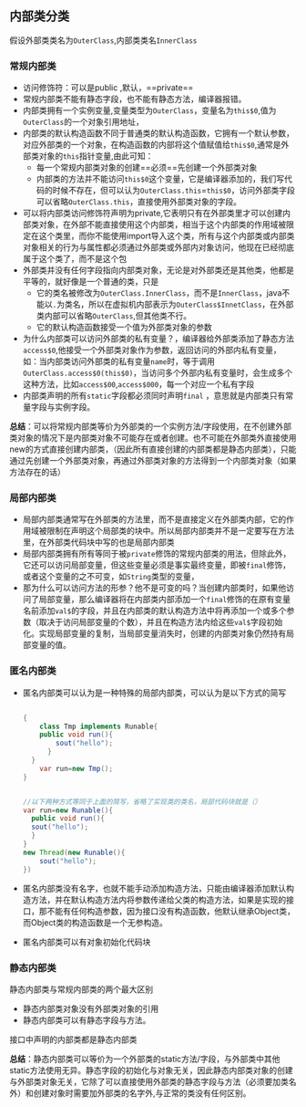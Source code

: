 ## 内部类分类

假设外部类类名为`OuterClass`,内部类类名`InnerClass`

### 常规内部类

* 访问修饰符：可以是public ,默认，==private==
* 常规内部类不能有静态字段，也不能有静态方法，编译器报错。
* 内部类拥有一个实例变量,变量类型为`OuterClass`，变量名为`this$0`,值为`OuterClass`的一个对象引用地址，
* 内部类的默认构造函数不同于普通类的默认构造函数，它拥有一个默认参数，对应外部类的一个对象，在构造函数的内部将这个值赋值给`this$0`,通常是外部类对象的`this`指针变量,由此可知：
  * 每一个常规内部类对象的创建==必须==先创建一个外部类对象
  * 内部类的方法并不能访问`this$0`这个变量，它是编译器添加的，我们写代码的时候不存在，但可以认为`OuterClass.this`=`this$0`，访问外部类字段可以省略`OuterClass.this`，直接使用外部类对象的字段。
* 可以将内部类访问修饰符声明为private,它表明只有在外部类里才可以创建内部类对象，在外部不能直接使用这个内部类，相当于这个内部类的作用域被限定在这个类里，而你不能使用import导入这个类，所有与这个内部类或内部类对象相关的行为与属性都必须通过外部类或外部内对象访问，他现在已经彻底属于这个类了，而不是这个包
* 外部类并没有任何字段指向内部类对象，无论是对外部类还是其他类，他都是平等的，就好像是一个普通的类，只是
  * 它的类名被修改为`OuterClass.InnerClass`，而不是`InnerClass`，java不能以`.`为类名，所以在虚拟机内部表示为`OuterClass$InnetClass`，在外部类内部可以省略`OuterClass`,但其他类不行。
  * 它的默认构造函数接受一个值为外部类对象的参数
* 为什么内部类可以访问外部类的私有变量？，编译器给外部类添加了静态方法`access$0`,他接受一个外部类对象作为参数，返回访问的外部内私有变量，如：当内部类访问外部类的私有变量`name`时，等于调用`OuterClass.access$0(this$0)`，当访问多个外部内私有变量时，会生成多个这种方法，比如`access$00`,`access$000`，每一个对应一个私有字段
* 内部类声明的所有`static`字段都必须同时声明`final` ，意思就是内部类只有常量字段与实例字段。

**总结**：可以将常规内部类等价为外部类的一个实例方法/字段使用，在不创建外部类对象的情况下是内部类对象不可能存在或者创建。也不可能在外部类外直接使用new的方式直接创建内部类，（因此所有直接创建的内部类都是静态内部类），只能通过先创建一个外部类对象，再通过外部类对象的方法得到一个内部类对象（如果方法存在的话）

### 局部内部类

* 局部内部类通常写在外部类的方法里，而不是直接定义在外部类内部，它的作用域被限制在声明这个局部类的块中。所以局部内部类并不是一定要写在方法里，在外部类代码块中写的也是局部内部类
* 局部内部类拥有所有等同于被`private`修饰的常规内部类的用法，但除此外，它还可以访问局部变量，但这些变量必须是事实最终变量，即被`final`修饰，或者这个变量的之不可变，如`String`类型的变量，
* 那为什么可以访问方法的形参？他不是可变的吗？当创建内部类时，如果他访问了局部变量，那么编译器将在内部类内部添加一个`final`修饰的在原有变量名前添加`val$`的字段，并且在内部类的默认构造方法中将再添加一个或多个参数（取决于访问局部变量的个数），并且在构造方法内给这些`val$`字段初始化。实现局部变量的复制，当局部变量消失时，创建的内部类对象仍然持有局部变量的值。

### 匿名内部类

* 匿名内部类可以认为是一种特殊的局部内部类，可以认为是以下方式的简写

  ```java
  
  {
      class Tmp implements Runable{
      public void run(){
          sout("hello");
      	}
  	}
      var run=new Tmp();
  }
  
  
  //以下两种方式等同于上面的简写，省略了实现类的类名，局部代码块就是（）
  var run=new Runable(){
  	public void run(){
  	sout("hello");
  	}
  }
  new Thread(new Runable(){
      sout("hello");
  })
  ```

* 匿名内部类没有名字，也就不能手动添加构造方法，只能由编译器添加默认构造方法，并在默认构造方法内将参数传递给父类的构造方法，如果是实现的接口，那不能有任何构造参数，因为接口没有构造函数，他默认继承Object类，而Object类的构造函数是一个无参构造。

* 匿名内部类可以有对象初始化代码块

### 静态内部类

静态内部类与常规内部类的两个最大区别

* 静态内部类对象没有外部类对象的引用
* 静态内部类可以有静态字段与方法。

接口中声明的内部类都是静态内部类

**总结**：静态内部类可以等价为一个外部类的static方法/字段，与外部类中其他static方法使用无异。静态字段的初始化与对象无关，因此静态内部类对象的创建与外部类对象无关，它除了可以直接使用外部类的静态字段与方法（必须要加类名外）和创建对象时需要加外部类的名字外,与正常的类没有任何区别。